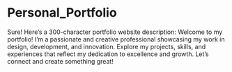 # Personal_Portfolio
Sure! Here’s a 300-character portfolio website description:  Welcome to my portfolio! I’m a passionate and creative professional showcasing my work in design, development, and innovation. Explore my projects, skills, and experiences that reflect my dedication to excellence and growth. Let’s connect and create something great!
